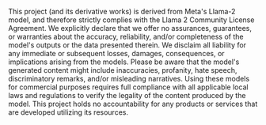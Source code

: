 This project (and its derivative works) is derived from Meta's Llama-2 model, and therefore strictly complies with the Llama 2 Community License Agreement. We explicitly declare that we offer no assurances, guarantees, or warranties about the accuracy, reliability, and/or completeness of the model's outputs or the data presented therein. We disclaim all liability for any immediate or subsequent losses, damages, consequences, or implications arising from the models. 
Please be aware that the model's generated content might include inaccuracies, profanity, hate speech, discriminatory remarks, and/or misleading narratives.
Using these models for commercial purposes requires full compliance with all applicable local laws and regulations to verify the legality of the content produced by the model. This project holds no accountability for any products or services that are developed utilizing its resources.
